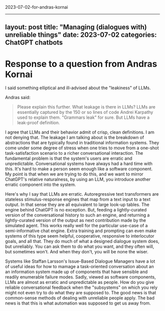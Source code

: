 2023-07-02-for-andras-kornai

---
layout: post
title:  "Managing (dialogues with) unreliable things"
date: 2023-07-02
categories: ChatGPT chatbots
---
# Response to a question from Andras Kornai

I said something elliptical and ill-advised about the "leakiness" of LLMs.


Andras said:
> Please explain this further. What leakage is there in LLMs? 
> LLMs are essentially captured by the 150 or so lines of code Andrei Karpathy used to explain them. "Grammars leak" for sure. But LLMs have a leak-proof definition.

I agree that LLMs and their behavior admit of crisp, clean definitions. I am not denying that. The leakage I am talking about is the breakdown of abstractions that are
typically found in traditional information systems. They come under some degree of stress when one tries to move from a one-shot task-satisfaction scenario to a richer conversational interaction.
The fundamental problem is that the system's users are erratic and unpredictable. Conversational systems have always had a hard time with this. It's hard to make a person seem enough like a software
component. My point is that when we are trying to do this, and we want to mirror ChatGPT's relative naturalness, by using an LLM, you introduce another erratic component into the system.

Here's why I say that LLMs are erratic. Autoregressive text transformers are stateless stimulus-response engines that map from a text input to a text output. In that sense they are all equivalent to large look-up tables. The engine behind ChatGPT is no exception.
But, feeding a lightly-curated version of the conversational history to such an engine, and returning a lightly-curated version of the output as next contribution made by the simulated agent.  This works really well for the
particular use-case of a semi-informative chat engine. Extra training and prompting can even make systems of this type seem helpful, cooperative, responsive to interlocutor goals, and all that. They do much of what a designed dialogue system does, 
but unreliably. You can ask them to do what you want, and they often will, but sometimes won't. And when they don't, you will be none the wiser.

Systems like Staffan Larsson's Issue-Based Dialogue Managers have a lot of useful ideas for how to mamage a task-oriented 
conversation about an an information system made up of components that have sensible and readily enumerable failure modes. Sadly, viewed as software components, LLMs are almost as erratic and unpredictable as people. How do you give 
reliable conversational feedback when the "subsystems" on which you rely might not even try to do what they are supposed to. The good news is that common-sense methods of dealing with unreliable people apply. The bad news is that this 
is what automation was supposed to get us away from.
